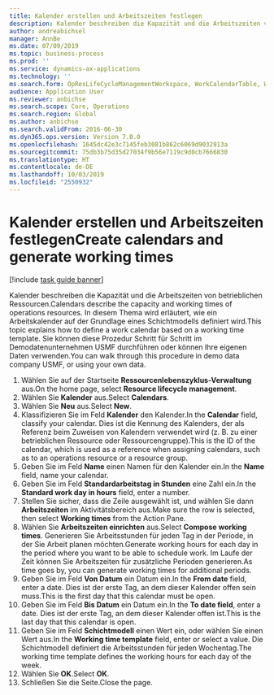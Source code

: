 ```yaml
---
title: Kalender erstellen und Arbeitszeiten festlegen
description: Kalender beschreiben die Kapazität und die Arbeitszeiten von betrieblichen Ressourcen. In diesem Thema wird erläutert, wie ein Arbeitskalender auf der Grundlage eines Schichtmodells definiert wird.
author: andreabichsel
manager: AnnBe
ms.date: 07/09/2019
ms.topic: business-process
ms.prod: ''
ms.service: dynamics-ax-applications
ms.technology: ''
ms.search.form: OpResLifeCycleManagementWorkspace, WorkCalendarTable, WorkCalendarDate
audience: Application User
ms.reviewer: anbichse
ms.search.scope: Core, Operations
ms.search.region: Global
ms.author: anbichse
ms.search.validFrom: 2016-06-30
ms.dyn365.ops.version: Version 7.0.0
ms.openlocfilehash: 1645dc42e3c7145feb3081b862c6069d9032913a
ms.sourcegitcommit: 75db3b75d35d27034f9b56e7119c9d0cb7666830
ms.translationtype: HT
ms.contentlocale: de-DE
ms.lasthandoff: 10/03/2019
ms.locfileid: "2550932"
---
```

# <a name="create-calendars-and-generate-working-times"></a><span data-ttu-id="15b73-104">Kalender erstellen und Arbeitszeiten festlegen</span><span class="sxs-lookup"><span data-stu-id="15b73-104">Create calendars and generate working times</span></span>

[!include [task guide banner](../../includes/task-guide-banner.md)]

<span data-ttu-id="15b73-105">Kalender beschreiben die Kapazität und die Arbeitszeiten von betrieblichen Ressourcen.</span><span class="sxs-lookup"><span data-stu-id="15b73-105">Calendars describe the capacity and working times of operations resources.</span></span> <span data-ttu-id="15b73-106">In diesem Thema wird erläutert, wie ein Arbeitskalender auf der Grundlage eines Schichtmodells definiert wird.</span><span class="sxs-lookup"><span data-stu-id="15b73-106">This topic explains how to define a work calendar based on a working time template.</span></span> <span data-ttu-id="15b73-107">Sie können diese Prozedur Schritt für Schritt im Demodatenunternehmen USMF durchführen oder können Ihre eigenen Daten verwenden.</span><span class="sxs-lookup"><span data-stu-id="15b73-107">You can walk through this procedure in demo data company USMF, or using your own data.</span></span>

1. <span data-ttu-id="15b73-108">Wählen Sie auf der Startseite **Ressourcenlebenszyklus-Verwaltung** aus.</span><span class="sxs-lookup"><span data-stu-id="15b73-108">On the home page, select **Resource lifecycle management**.</span></span>
2. <span data-ttu-id="15b73-109">Wählen Sie **Kalender** aus.</span><span class="sxs-lookup"><span data-stu-id="15b73-109">Select **Calendars**.</span></span>
3. <span data-ttu-id="15b73-110">Wählen Sie **Neu** aus.</span><span class="sxs-lookup"><span data-stu-id="15b73-110">Select **New**.</span></span>
4. <span data-ttu-id="15b73-111">Klassifizieren Sie im Feld **Kalender** den Kalender.</span><span class="sxs-lookup"><span data-stu-id="15b73-111">In the **Calendar** field, classify your calendar.</span></span> <span data-ttu-id="15b73-112">Dies ist die Kennung des Kalenders, der als Referenz beim Zuweisen von Kalendern verwendet wird (z. B. zu einer betrieblichen Ressource oder Ressourcengruppe).</span><span class="sxs-lookup"><span data-stu-id="15b73-112">This is the ID of the calendar, which is used as a reference when assigning calendars, such as to an operations resource or a resource group.</span></span>  
5. <span data-ttu-id="15b73-113">Geben Sie im Feld **Name** einen Namen für den Kalender ein.</span><span class="sxs-lookup"><span data-stu-id="15b73-113">In the **Name** field, name your calendar.</span></span>
6. <span data-ttu-id="15b73-114">Geben Sie im Feld **Standardarbeitstag in Stunden** eine Zahl ein.</span><span class="sxs-lookup"><span data-stu-id="15b73-114">In the **Standard work day in hours** field, enter a number.</span></span>
7. <span data-ttu-id="15b73-115">Stellen Sie sicher, dass die Zeile ausgewählt ist, und wählen Sie dann **Arbeitszeiten** im Aktivitätsbereich aus.</span><span class="sxs-lookup"><span data-stu-id="15b73-115">Make sure the row is selected, then select **Working times** from the Action Pane.</span></span>
8. <span data-ttu-id="15b73-116">Wählen Sie **Arbeitszeiten einrichten** aus.</span><span class="sxs-lookup"><span data-stu-id="15b73-116">Select **Compose working times**.</span></span> <span data-ttu-id="15b73-117">Generieren Sie Arbeitsstunden für jeden Tag in der Periode, in der Sie Arbeit planen möchten.</span><span class="sxs-lookup"><span data-stu-id="15b73-117">Generate working hours for each day in the period where you want to be able to schedule work.</span></span> <span data-ttu-id="15b73-118">Im Laufe der Zeit können Sie Arbeitszeiten für zusätzliche Perioden generieren.</span><span class="sxs-lookup"><span data-stu-id="15b73-118">As time goes by, you can generate working times for additional periods.</span></span>  
9. <span data-ttu-id="15b73-119">Geben Sie im Feld **Von Datum** ein Datum ein.</span><span class="sxs-lookup"><span data-stu-id="15b73-119">In the **From date** field, enter a date.</span></span> <span data-ttu-id="15b73-120">Dies ist der erste Tag, an dem dieser Kalender offen sein muss.</span><span class="sxs-lookup"><span data-stu-id="15b73-120">This is the first day that this calendar must be open.</span></span>  
10. <span data-ttu-id="15b73-121">Geben Sie im Feld **Bis Datum** ein Datum ein.</span><span class="sxs-lookup"><span data-stu-id="15b73-121">In the **To date field**, enter a date.</span></span> <span data-ttu-id="15b73-122">Dies ist der erste Tag, an dem dieser Kalender offen ist.</span><span class="sxs-lookup"><span data-stu-id="15b73-122">This is the last day that this calendar is open.</span></span>  
11. <span data-ttu-id="15b73-123">Geben Sie im Feld **Schichtmodell** einen Wert ein, oder wählen Sie einen Wert aus.</span><span class="sxs-lookup"><span data-stu-id="15b73-123">In the **Working time template** field, enter or select a value.</span></span> <span data-ttu-id="15b73-124">Die Schichtmodell definiert die Arbeitsstunden für jeden Wochentag.</span><span class="sxs-lookup"><span data-stu-id="15b73-124">The working time template defines the working hours for each day of the week.</span></span>  
12. <span data-ttu-id="15b73-125">Wählen Sie **OK**.</span><span class="sxs-lookup"><span data-stu-id="15b73-125">Select **OK**.</span></span>
13. <span data-ttu-id="15b73-126">Schließen Sie die Seite.</span><span class="sxs-lookup"><span data-stu-id="15b73-126">Close the page.</span></span>

